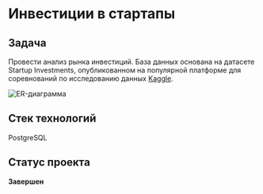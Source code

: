 # Инвестиции в стартапы

## Задача

Провести анализ рынка инвестиций. База данных основана на датасете Startup Investments, опубликованном на популярной платформе для соревнований по исследованию данных [Kaggle](https://www.kaggle.com/justinas/startup-investments).

![ER-диаграмма](https://github.com/Vol4uk13/yandex_practicum/blob/master/14.(SQL)%20%D0%98%D0%BD%D0%B2%D0%B5%D1%81%D1%82%D0%B8%D1%86%D0%B8%D0%B8%20%D0%B2%20%D1%81%D1%82%D0%B0%D1%80%D1%82%D0%B0%D0%BF%D1%8B/1_Baza_dannykh_1673427320.png) 

## Стек технологий

PostgreSQL

## Статус проекта

**Завершен**














